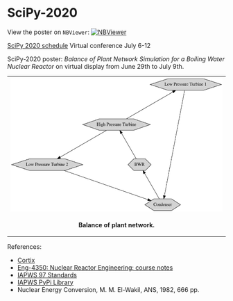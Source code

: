 # SciPy-2020

View the poster on `NBViewer`: [![NBViewer](https://raw.githubusercontent.com/jupyter/design/master/logos/Badges/nbviewer_badge.svg)](https://nbviewer.jupyter.org/github/dpploy/scipy-2020/blob/master/poster.ipynb)

[SciPy 2020 schedule](https://www.scipy2020.scipy.org/schedule)
Virtual conference July 6-12

SciPy-2020 poster: *Balance of Plant Network Simulation for a Boiling Water Nuclear Reactor* on virtual display from June 29th to July 9th.

|  |
|---|
| <img width="600" src="pictures/network-0.gv.png" title="Plant Layout">|
| <p style="text-align:center;"><b>Balance of plant network.</b></p> |


References:

 + [Cortix](https://cortix.org/)
 + [Eng-4350: Nuclear Reactor Engineering: course notes](https://github.com/dpploy/engy-4350)
 + [IAPWS 97 Standards](http://www.iapws.org/relguide/IF97-Rev.html)
 + [IAPWS PyPi Library](https://pypi.org/project/iapws/)
 + Nuclear Energy Conversion, M. M. El-Wakil, ANS, 1982, 666 pp.

